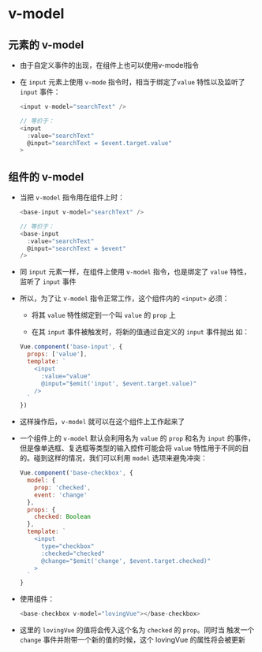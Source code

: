 # v-model

## 元素的 v-model

  - 由于自定义事件的出现，在组件上也可以使用v-model指令

  - 在 `input` 元素上使用 `v-mode` 指令时，相当于绑定了`value` 特性以及监听了 `input` 事件：

    ```javascript
    <input v-model="searchText" />

    // 等价于：
    <input
      :value="searchText"
      @input="searchText = $event.target.value"
    >
    ```

## 组件的 v-model

  - 当把 `v-model` 指令用在组件上时：

    ```javascript
    <base-input v-model="searchText" />

    // 等价于：
    <base-input
      :value="searchText"
      @input="searchText = $event"
    />
    ```

  - 同 `input` 元素一样，在组件上使用 `v-model` 指令，也是绑定了 `value` 特性，监听了 `input` 事件

  - 所以，为了让 `v-model` 指令正常工作，这个组件内的 `<input>` 必须：

      - 将其 `value` 特性绑定到一个叫 `value` 的 `prop` 上

      - 在其 `input` 事件被触发时，将新的值通过自定义的 `input` 事件抛出 如：

    ```javascript
    Vue.component('base-input', {
      props: ['value'],
      template: `
        <input
          :value="value"
          @input="$emit('input', $event.target.value)"
        />
      `
    })
    ```

  - 这样操作后，`v-model` 就可以在这个组件上工作起来了

  - 一个组件上的 `v-model` 默认会利用名为 `value` 的 `prop` 和名为 `input` 的事件，但是像单选框、复选框等类型的输入控件可能会将 `value` 特性用于不同的目的。碰到这样的情况，我们可以利用 `model` 选项来避免冲突：

    ```javascript
    Vue.component('base-checkbox', {
      model: {
        prop: 'checked',
        event: 'change'
      },
      props: {
        checked: Boolean
      },
      template: `
        <input
          type="checkbox"
          :checked="checked"
          @change="$emit('change', $event.target.checked)"
        >
      `
    }
    ```

  - 使用组件：

    ```javascript
    <base-checkbox v-model="lovingVue"></base-checkbox>
    ```

  - 这里的 `lovingVue` 的值将会传入这个名为 `checked` 的 `prop`。同时当 触发一个 `change` 事件并附带一个新的值的时候，这个 lovingVue 的属性将会被更新
